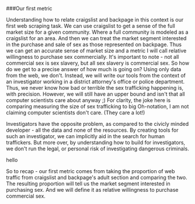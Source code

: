 ###Our first metric

Understanding how to relate craigslist and backpage in this context is our first web scraping task.  We can use craigslist to get a sense of the full market size for a given community.  Where a full community is modeled as a craigslist for an area.  And then we can treat the market segment interested in the purchase and sale of sex as those represented on backpage.  Thus we can get an accurate sense of market size and a metric I will call relative willingness to purchase sex commercially.  It's important to note - not all commercial sex is sex slavery, but all sex slavery is commercial sex.  So how do we get to a precise answer of how much is going on?  Using only data from the web, we don't.  Instead, we will write our tools from the context of an investigator working in a district attorney's office or police department.  Thus, we never know how bad or terrible the sex trafficking happening is, with precision.  However, we will still have an upper bound and isn't that all computer scientists care about anyway ;)  For clarity, the joke here is comparing measuring the size of sex trafficking to big Oh-notation, I am not claiming computer scientists don't care.  (They care a lot!)

Investigators have the opposite problem, as compared to the civicly minded developer - all the data and none of the resources.  By creating tools for such an investigator, we can implicitly aid in the search for human traffickers.  But more over, by understanding how to build for investigators, we don't run the legal, or personal risk of investigating dangerous criminals.  

hello

So to recap - our first metric comes from taking the proportion of web traffic from craigslist and backpage's adult section and comparing the two.  The resulting proportion will tell us the market segment interested in purchasing sex.  And we will define it as relative willingness to purchase commercial sex.
